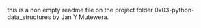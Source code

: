 this is a non empty readme file on the project folder 0x03-python-data_structures by Jan Y Mutewera.
